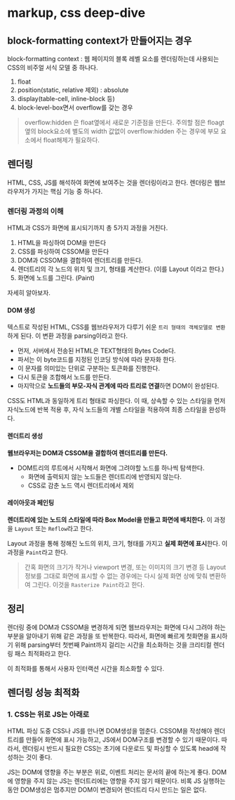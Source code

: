 # markup, css deep-dive

## block-formatting context가 만들어지는 경우

block-formatting context
: 웹 페이지의 블록 레벨 요소를 렌더링하는데 사용되는 CSS의 비주얼 서식 모델 중 하나다.

1. float
2. position(static, relative 제외) : absolute
3. display(table-cell, inline-block 등)
4. block-level-box면서 overflow를 갖는 경우


> overflow:hidden 은 float옆에서 새로운 기준점을 만든다.
주의할 점은 floagt 옆의 block요소에 별도의 width 값없이 overflow:hidden 주는 경우에
부모 요소에서 float해제가 필요하다.

## 렌더링

HTML, CSS, JS를 해석하여 화면에 보여주는 것을 렌더링이라고 한다.
렌더링은 웹브라우저가 가지는 핵심 기능 중 하나다.

### 렌더링 과정의 이해

HTML과 CSS가 화면에 표시되기까지 총 5가지 과정을 거친다.

1. HTML을 파싱하여 DOM을 만든다
2. CSS를 파싱하여 CSSOM을 만든다
3. DOM과 CSSOM을 결합하여 렌더트리를 만든다.
4. 렌더트리의 각 노드의 위치 및 크기, 형태를 계산한다. (이를 Layout 이라고 한다.)
5. 화면에 노드를 그린다. (Paint)

자세히 알아보자.

#### DOM 생성

텍스트로 작성된 HTML, CSS를 웹브라우저가 다루기 쉬운 `트리 형태의 객체모델로 변환`하게 된다.
이 변환 과정을 parsing이라고 한다.

- 먼저, 서버에서 전송된 HTML은 TEXT형태의 Bytes Code다.
- 파서는 이 byte코드를 지정된 인코딩 방식에 따라 문자화 한다.
- 이 문자를 의미있는 단위로 구분하는 토큰화를 진행한다.
- 다시 토큰을 조합해서 노드를 만든다.
- 마지막으로 **노드들의 부모-자식 관계에 따라 트리로 연결**하면 DOM이 완성된다.

CSS도 HTML과 동일하게 트리 형태로 파싱한다.
이 때, 상속할 수 있는 스타일을 먼저 자식노드에 반복 적용 후, 자식 노드들의 개별 스타일을 적용하여 최종 스타일을 완성하다.


#### 렌더트리 생성

**웹브라우저는 DOM과 CSSOM을 결합하여 렌더트리를 만든다.**

- DOM트리의 루트에서 시작해서 화면에 그려야할 노드를 하나씩 탐색한다.
  - 화면에 출력되지 않는 노드들은 렌더트리에 반영되지 않는다.
  - CSS로 감춘 노드 역시 렌더트리에서 제외


#### 레이아웃과 페인팅

**렌더트리에 있는 노드의 스타일에 따라 Box Model을 만들고 화면에 배치한다.**
이 과정을 `Layout` 또는 `Reflow`라고 한다.

Layout 과정을 통해 정해진 노드의 위치, 크기, 형태를 가지고 **실제 화면에 표시**한다.
이 과정을 `Paint`라고 한다.

> 간혹 화면의 크기가 작거나 viewport 변경, 또는 이미지의 크기 변경 등
Layout정보를 그대로 화면에 표시할 수 없는 경우에는 다시 실제 화면 상에 맞춰 변환하여 그린다.
이것을 `Rasterize Paint`라고 한다.


## 정리

렌더링 중에 DOM과 CSSOM을 변경하게 되면 웹브라우저는 화면에 다시 그려야 하는 부분을 알아내기 위해
같은 과정을 또 반복한다. 따라서, 화면에 빠르게 첫화면을 표시하기 위해 parsing부터 첫번째 Paint까지
걸리는 시간을 최소화하는 것을 크리티컬 렌더링 패스 최적화라고 한다.

이 최적화를 통해서 사용자 인터랙션 시간을 최소화할 수 있다.


## 렌더링 성능 최적화

### 1. CSS는 위로 JS는 아래로

HTML 파싱 도중 CSS나 JS를 만나면 DOM생성을 멈춘다.
CSSOM을 작성해야 렌더트리를 만들어 화면에 표시 가능하고, JS에서 DOM구조를 변경할 수 있기 때문이다.
따라서, 렌더링시 반드시 필요한 CSS는 초기에 다운로드 및 파싱할 수 있도록 head에 작성하는 것이 좋다.

JS는 DOM에 영향을 주는 부분은 위로, 이벤트 처리는 문서의 끝에 하는게 좋다. DOM에 영향을 주지 않는 JS는
렌더트리에는 영향을 주지 않기 때문이다. 비록 JS 실행하는 동안 DOM생성은 멈추지만 DOM이 변경되어 렌더트리 다시 만드는 일은 없다. 
